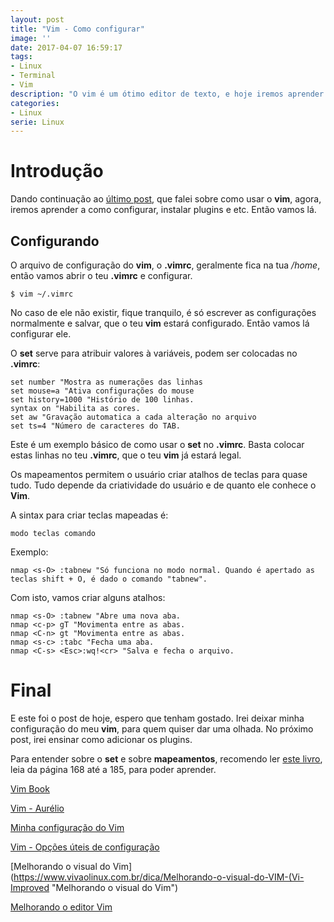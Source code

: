 ```yaml
---
layout: post
title: "Vim - Como configurar"
image: ''
date: 2017-04-07 16:59:17
tags:
- Linux
- Terminal
- Vim
description: "O vim é um ótimo editor de texto, e hoje iremos aprender a como configura-lo."
categories:
- Linux
serie: Linux
---
```


# Introdução

Dando continuação ao [último post](https://linuxroot1.github.io/Vim/ "Como usar o Vim"), que falei sobre como usar o **vim**, agora, iremos aprender a como configurar, instalar plugins e etc. Então vamos lá.

## Configurando

O arquivo de configuração do **vim**, o **.vimrc**, geralmente fica na tua */home*, então vamos abrir o teu **.vimrc** e configurar.

~~~
$ vim ~/.vimrc
~~~

No caso de ele não existir, fique tranquilo, é só escrever as configurações normalmente e salvar, que o teu **vim** estará configurado. Então vamos lá configurar ele.

O **set** serve para atribuir valores à variáveis, podem ser colocadas no **.vimrc**:

~~~
set number "Mostra as numerações das linhas
set mouse=a "Ativa configurações do mouse
set history=1000 "Histório de 100 linhas.
syntax on "Habilita as cores.
set aw "Gravação automatica a cada alteração no arquivo
set ts=4 "Número de caracteres do TAB.
~~~

Este é um exemplo básico de como usar o **set** no **.vimrc**. Basta colocar estas linhas no teu **.vimrc**, que o teu **vim** já estará legal.

Os mapeamentos permitem o usuário criar atalhos de teclas para quase tudo. Tudo depende da criatividade do usuário e de quanto ele conhece o **Vim**.

A sintax para criar teclas mapeadas é:

~~~
modo teclas comando
~~~

Exemplo:

~~~
nmap <s-O> :tabnew "Só funciona no modo normal. Quando é apertado as teclas shift + O, é dado o comando "tabnew".
~~~

Com isto, vamos criar alguns atalhos:

~~~
nmap <s-O> :tabnew "Abre uma nova aba.
nmap <c-p> gT "Movimenta entre as abas.
nmap <C-n> gt "Movimenta entre as abas.
nmap <s-c> :tabc "Fecha uma aba.
nmap <C-s> <Esc>:wq!<cr> "Salva e fecha o arquivo.
~~~

# Final

E este foi o post de hoje, espero que tenham gostado. Irei deixar minha configuração do meu **vim**, para quem quiser dar uma olhada. No próximo post, irei ensinar como adicionar os plugins.

Para entender sobre o **set** e sobre **mapeamentos**, recomendo ler [este livro](/assets/livros/vimbook.pdf "PDF"), leia da página 168 até a 185, para poder aprender.

[Vim Book](/assets/livros/vimbook.pdf "PDF")

[Vim - Aurélio](http://aurelio.net/vim/ "Vim")

[Minha configuração do Vim](https://github.com/linuxroot1/dotfiles/blob/master/vim/vimrc "Meu .vimrc")

[Vim - Opções úteis de configuração](http://www.dicas-l.com.br/arquivo/vim_opcoes_uteis_de_configuracao.php#.WOgINGfLdhE "Configurando o Vim")

[Melhorando o visual do Vim](https://www.vivaolinux.com.br/dica/Melhorando-o-visual-do-VIM-(Vi-Improved "Melhorando o visual do Vim")

[Melhorando o editor Vim](http://cooperati.com.br/2012/02/02/melhorando-o-editor-vim/ "Melhorando o editor Vim")


